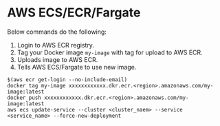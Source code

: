 # AWS ECS/ECR/Fargate

Below commands do the following:

1. Login to AWS ECR registry.
2. Tag your Docker image `my-image` with tag for upload to AWS ECR.
3. Uploads image to AWS ECR.
4. Tells AWS ECS/Fargate to use new image.

```shell
$(aws ecr get-login --no-include-email)
docker tag my-image xxxxxxxxxxxx.dkr.ecr.<region>.amazonaws.com/my-image:latest
docker push xxxxxxxxxxxx.dkr.ecr.<region>.amazonaws.com/my-image:latest
aws ecs update-service --cluster <cluster_naem> --service <service_name> --force-new-deployment
```
